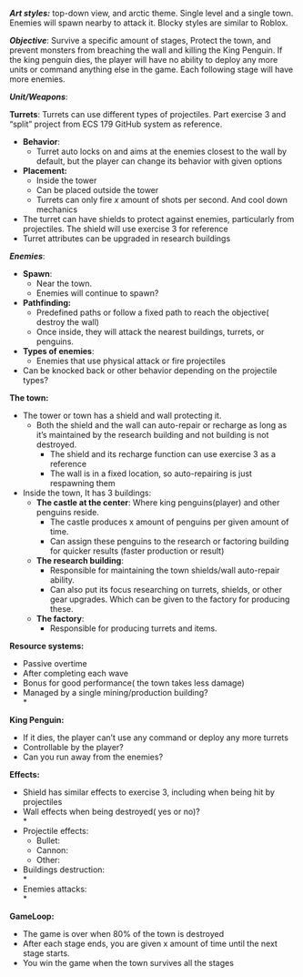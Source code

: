 ***Art styles:*** top-down view, and arctic theme. Single level and a single town. Enemies will spawn nearby to attack it. Blocky styles are similar to Roblox.

***Objective***: Survive a specific amount of stages, Protect the town, and prevent monsters from breaching the wall and killing the King Penguin. If the king penguin dies, the player will have no ability to deploy any more units or command anything else in the game. Each following stage will have more enemies.

***Unit/Weapons***: 

**Turrets**: Turrets can use different types of projectiles. Part exercise 3 and “split” project from ECS 179 GitHub system as reference.

* **Behavior**:  
  * Turret auto locks on and aims at the enemies closest to the wall by default, but the player can change its behavior with given options  
* **Placement:**  
  * Inside the tower  
  * Can be placed outside the tower  
  * Turrets can only fire *x* amount of shots per second. And cool down mechanics  
* The turret can have shields to protect against enemies, particularly from projectiles. The shield will use exercise 3 for reference  
* Turret  attributes can be upgraded in research buildings

***Enemies***:

* **Spawn**:   
  * Near the town.  
  * Enemies will continue to spawn?  
* **Pathfinding:**  
  * Predefined paths or follow a fixed path to reach the objective( destroy the wall)   
  * Once inside, they will attack the nearest buildings, turrets, or penguins.  
* **Types of enemies**:   
  * Enemies that use physical attack or fire projectiles  
* Can be knocked back or other behavior depending on the projectile types?

**The town:**

* The tower or town has a shield and wall protecting it.   
  * Both the shield and the wall can auto-repair or recharge as long as it’s maintained by the research building and not building is not destroyed.  
    * The shield and its recharge function can use exercise 3 as a reference  
    * The wall is in a fixed location, so auto-repairing is just respawning them  
* Inside the town, It has 3 buildings:  
  * **The castle at the center**: Where king penguins(player) and other penguins reside.  
    * The castle produces x amount of penguins per given amount of time.  
    * Can assign these penguins to the research or factoring building for quicker results (faster production or result)  
  * **The research building**:   
    * Responsible for maintaining the town shields/wall auto-repair ability.   
    * Can also put its focus researching on turrets, shields, or other gear upgrades. Which can be given to the factory for producing these.  
  * **The factory**:   
    * Responsible for producing turrets and items. 

**Resource systems:**

* Passive overtime  
* After completing each wave  
* Bonus for good performance( the town takes less damage)  
* Managed by a single mining/production building?  
  * 

**King Penguin:** 

* If it dies, the player can’t use any command or deploy any more turrets  
* Controllable by the player?  
* Can you run away from the enemies?

**Effects:**

* Shield has similar effects to exercise 3, including when being hit by projectiles  
* Wall effects when being destroyed( yes or no)?  
  *   
* Projectile effects:  
  * Bullet:   
  * Cannon:  
  * Other:   
* Buildings destruction:  
  *   
* Enemies attacks:  
  * 

**GameLoop:**

* The game is over when 80%  of the town is destroyed  
* After each stage ends, you are given x amount of time until the next stage starts.  
* You win the game when the town survives all the stages

